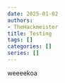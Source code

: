 ```yaml
---
date: 2025-01-02
authors: 
- TheHackmeister
title: Testing
tags: []
categories: []
series: []
---
```


weeeekoa
